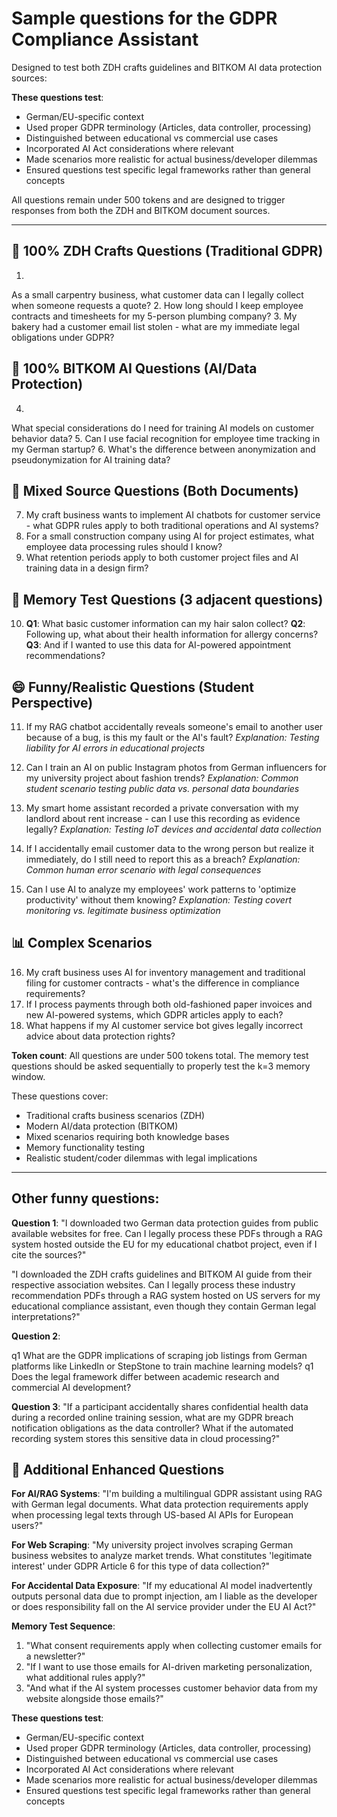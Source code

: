 # Sample questions for the GDPR Compliance Assistant

Designed to test both ZDH crafts guidelines and BITKOM AI data protection sources:

**These questions test**:
- German/EU-specific context
- Used proper GDPR terminology (Articles, data controller, processing)
- Distinguished between educational vs commercial use cases
- Incorporated AI Act considerations where relevant
- Made scenarios more realistic for actual business/developer dilemmas
- Ensured questions test specific legal frameworks rather than general concepts

All questions remain under 500 tokens and are designed to trigger responses from both the ZDH and BITKOM document sources.


------

## 🎯 **100% ZDH Crafts Questions** (Traditional GDPR)

1. 
As a small carpentry business, what customer data can I legally collect when someone requests a quote?
2. 
How long should I keep employee contracts and timesheets for my 5-person plumbing company? 
3. 
My bakery had a customer email list stolen - what are my immediate legal obligations under GDPR? 

## 🤖 **100% BITKOM AI Questions** (AI/Data Protection)
4. 
What special considerations do I need for training AI models on customer behavior data? 
5. 
Can I use facial recognition for employee time tracking in my German startup? 
6. 
What's the difference between anonymization and pseudonymization for AI training data? 

## 🔄 **Mixed Source Questions** (Both Documents)
7.  My craft business wants to implement AI chatbots for customer service - what GDPR rules apply to both traditional operations and AI systems? 
8.  For a small construction company using AI for project estimates, what employee data processing rules should I know? 
9.  What retention periods apply to both customer project files and AI training data in a design firm? 

## 🧠 **Memory Test Questions** (3 adjacent questions)
10. **Q1**:  What basic customer information can my hair salon collect? 
    **Q2**:  Following up, what about their health information for allergy concerns? 
    **Q3**:  And if I wanted to use this data for AI-powered appointment recommendations? 

## 😄 **Funny/Realistic Questions** (Student Perspective)
11.  If my RAG chatbot accidentally reveals someone's email to another user because of a bug, is this my fault or the AI's fault? 
    *Explanation: Testing liability for AI errors in educational projects*

12.  Can I train an AI on public Instagram photos from German influencers for my university project about fashion trends? 
    *Explanation: Common student scenario testing public data vs. personal data boundaries*

13.  My smart home assistant recorded a private conversation with my landlord about rent increase - can I use this recording as evidence legally? 
    *Explanation: Testing IoT devices and accidental data collection*

14.  If I accidentally email customer data to the wrong person but realize it immediately, do I still need to report this as a breach? 
    *Explanation: Common human error scenario with legal consequences*

15.  Can I use AI to analyze my employees' work patterns to 'optimize productivity' without them knowing? 
    *Explanation: Testing covert monitoring vs. legitimate business optimization*

## 📊 **Complex Scenarios**
16.  My craft business uses AI for inventory management and traditional filing for customer contracts - what's the difference in compliance requirements? 
17.  If I process payments through both old-fashioned paper invoices and new AI-powered systems, which GDPR articles apply to each? 
18.  What happens if my AI customer service bot gives legally incorrect advice about data protection rights? 

**Token count**: All questions are under 500 tokens total. The memory test questions should be asked sequentially to properly test the k=3 memory window.

These questions cover:
- Traditional crafts business scenarios (ZDH)
- Modern AI/data protection (BITKOM)  
- Mixed scenarios requiring both knowledge bases
- Memory functionality testing
- Realistic student/coder dilemmas with legal implications

-------

## Other funny questions:

**Question 1**: 
"I downloaded two German data protection guides from public available websites for free. Can I legally process these PDFs through a RAG system hosted outside the EU for my educational chatbot project, even if I cite the sources?"

"I downloaded the ZDH crafts guidelines and BITKOM AI guide from their respective association websites. Can I legally process these industry recommendation PDFs through a RAG system hosted on US servers for my educational compliance assistant, even though they contain German legal interpretations?"

**Question 2**: 

q1
What are the GDPR implications of scraping job listings from German platforms like LinkedIn or StepStone to train machine learning models? 
q1
Does the legal framework differ between academic research and commercial AI development?


**Question 3**: 
"If a participant accidentally shares confidential health data during a recorded online training session, what are my GDPR breach notification obligations as the data controller? What if the automated recording system stores this sensitive data in cloud processing?"


## 🚀 **Additional Enhanced Questions**

**For AI/RAG Systems**:
"I'm building a multilingual GDPR assistant using RAG with German legal documents. What data protection requirements apply when processing legal texts through US-based AI APIs for European users?"

**For Web Scraping**:
"My university project involves scraping German business websites to analyze market trends. What constitutes 'legitimate interest' under GDPR Article 6 for this type of data collection?"

**For Accidental Data Exposure**:
"If my educational AI model inadvertently outputs personal data due to prompt injection, am I liable as the developer or does responsibility fall on the AI service provider under the EU AI Act?"

**Memory Test Sequence**:
1. "What consent requirements apply when collecting customer emails for a newsletter?"
2. "If I want to use those emails for AI-driven marketing personalization, what additional rules apply?"  
3. "And what if the AI system processes customer behavior data from my website alongside those emails?"

**These questions test**:
- German/EU-specific context
- Used proper GDPR terminology (Articles, data controller, processing)
- Distinguished between educational vs commercial use cases
- Incorporated AI Act considerations where relevant
- Made scenarios more realistic for actual business/developer dilemmas
- Ensured questions test specific legal frameworks rather than general concepts